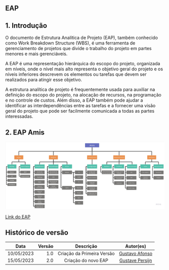 ## EAP

## 1. Introdução

O documento de Estrutura Analítica de Projeto (EAP), também conhecido como Work Breakdown Structure (WBS), é uma ferramenta de gerenciamento de projetos que divide o trabalho do projeto em partes menores e mais gerenciáveis.

A EAP é uma representação hierárquica do escopo do projeto, organizada em níveis, onde o nível mais alto representa o objetivo geral do projeto e os níveis inferiores descrevem os elementos ou tarefas que devem ser realizados para atingir esse objetivo.

A estrutura analítica de projeto é frequentemente usada para auxiliar na definição do escopo do projeto, na alocação de recursos, na programação e no controle de custos. Além disso, a EAP também pode ajudar a identificar as interdependências entre as tarefas e a fornecer uma visão geral do projeto que pode ser facilmente comunicada a todas as partes interessadas.

## 2. EAP Amis

![EAP](../assets/visao-produto/eap.jpg)

[Link do EAP](https://miro.com/app/board/uXjVMJPIRjg=/)

## Histórico de versão

|    Data    | Versão |         Descrição          |                    Autor(es)                    |
| :--------: | -----: | :------------------------: | :---------------------------------------------: |
| 10/05/2023 |    1.0 | Criação da Primeira Versão | [Gustavo Afonso](https://github.com/GustavoAps) |
| 15/05/2023 |    2.0 |    Criação do novo EAP     | [Gustave Persijn](https://github.com/gpersijn)  |
